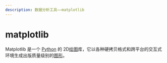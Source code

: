 ```yaml
---
description: 数据分析工具——matplotlib
---
```


# matplotlib

Matplotlib 是一个 [Python](https://baike.baidu.com/item/Python/407313?fromModule=lemma\_inlink) 的 2D[绘图](https://baike.baidu.com/item/%E7%BB%98%E5%9B%BE/1274830?fromModule=lemma\_inlink)库，它以各种硬拷贝格式和跨平台的交互式环境生成出版质量级别的[图形](https://baike.baidu.com/item/%E5%9B%BE%E5%BD%A2/773307?fromModule=lemma\_inlink)。
